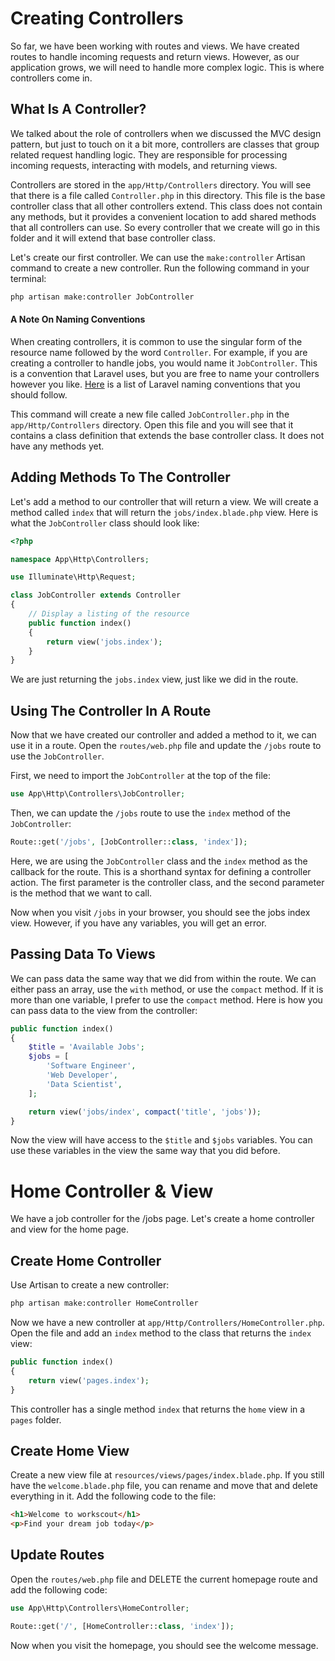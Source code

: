 # Creating Controllers

So far, we have been working with routes and views. We have created routes to handle incoming requests and return views. However, as our application grows, we will need to handle more complex logic. This is where controllers come in.

## What Is A Controller?

We talked about the role of controllers when we discussed the MVC design pattern, but just to touch on it a bit more, controllers are classes that group related request handling logic. They are responsible for processing incoming requests, interacting with models, and returning views.

Controllers are stored in the `app/Http/Controllers` directory. You will see that there is a file called `Controller.php` in this directory. This file is the base controller class that all other controllers extend. This class does not contain any methods, but it provides a convenient location to add shared methods that all controllers can use. So every controller that we create will go in this folder and it will extend that base controller class.

Let's create our first controller. We can use the `make:controller` Artisan command to create a new controller. Run the following command in your terminal:

```bash
php artisan make:controller JobController
```

#### A Note On Naming Conventions

When creating controllers, it is common to use the singular form of the resource name followed by the word `Controller`. For example, if you are creating a controller to handle jobs, you would name it `JobController`. This is a convention that Laravel uses, but you are free to name your controllers however you like. [Here](https://github.com/alexeymezenin/laravel-best-practices#follow-laravel-naming-conventions) is a list of Laravel naming conventions that you should follow.

This command will create a new file called `JobController.php` in the `app/Http/Controllers` directory. Open this file and you will see that it contains a class definition that extends the base controller class. It does not have any methods yet.

## Adding Methods To The Controller

Let's add a method to our controller that will return a view. We will create a method called `index` that will return the `jobs/index.blade.php` view. Here is what the `JobController` class should look like:

```php
<?php

namespace App\Http\Controllers;

use Illuminate\Http\Request;

class JobController extends Controller
{
    // Display a listing of the resource
    public function index()
    {
        return view('jobs.index');
    }
}
```

We are just returning the `jobs.index` view, just like we did in the route.

## Using The Controller In A Route

Now that we have created our controller and added a method to it, we can use it in a route. Open the `routes/web.php` file and update the `/jobs` route to use the `JobController`.

First, we need to import the `JobController` at the top of the file:

```php
use App\Http\Controllers\JobController;
```

Then, we can update the `/jobs` route to use the `index` method of the `JobController`:

```php
Route::get('/jobs', [JobController::class, 'index']);
```

Here, we are using the `JobController` class and the `index` method as the callback for the route. This is a shorthand syntax for defining a controller action. The first parameter is the controller class, and the second parameter is the method that we want to call.

Now when you visit `/jobs` in your browser, you should see the jobs index view. However, if you have any variables, you will get an error.

## Passing Data To Views

We can pass data the same way that we did from within the route. We can either pass an array, use the `with` method, or use the `compact` method. If it is more than one variable, I prefer to use the `compact` method. Here is how you can pass data to the view from the controller:

```php
public function index()
{
    $title = 'Available Jobs';
    $jobs = [
        'Software Engineer',
        'Web Developer',
        'Data Scientist',
    ];

    return view('jobs/index', compact('title', 'jobs'));
}
```

Now the view will have access to the `$title` and `$jobs` variables. You can use these variables in the view the same way that you did before.

# Home Controller & View

We have a job controller for the /jobs page. Let's create a home controller and view for the home page.

## Create Home Controller

Use Artisan to create a new controller:

```bash
php artisan make:controller HomeController
```

Now we have a new controller at `app/Http/Controllers/HomeController.php`. Open the file and add an `index` method to the class that returns the `index` view:

```php
public function index()
{
    return view('pages.index');
}
```

This controller has a single method `index` that returns the `home` view in a `pages` folder.

## Create Home View

Create a new view file at `resources/views/pages/index.blade.php`. If you still have the `welcome.blade.php` file, you can rename and move that and delete everything in it. Add the following code to the file:

```html
<h1>Welcome to workscout</h1>
<p>Find your dream job today</p>
```

## Update Routes

Open the `routes/web.php` file and DELETE the current homepage route and add the following code:

```php
use App\Http\Controllers\HomeController;

Route::get('/', [HomeController::class, 'index']);
```

Now when you visit the homepage, you should see the welcome message.
